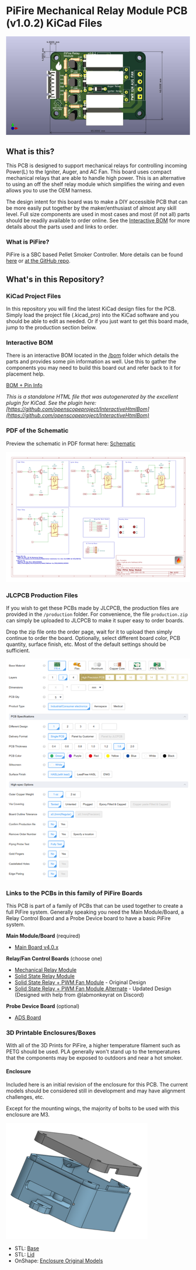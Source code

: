 # PiFire Mechanical Relay Module PCB (v1.0.2) KiCad Files

![](board.jpg)

## What is this? 

This PCB is designed to support mechanical relays for controlling incoming Power(L) to the Igniter, Auger, and AC Fan.  This board uses compact mechanical relays that are able to handle high power. This is an alternative to using an off the shelf relay module which simplifies the wiring and even allows you to use the OEM harness.  

The design intent for this board was to make a DIY accessible PCB that can be more easily put together by the maker/enthusiast of almost any skill level.  Full size components are used in most cases and most (if not all) parts should be readily available to order online.  See the [Interactive BOM](#interactive-bom) for more details about the parts used and links to order.

### What is PiFire? 

PiFire is a SBC based Pellet Smoker Controller.  More details can be found [here](https://nebhead.github.io/PiFire) or [at the GitHub repo](https://github.com/nebhead/pifire). 

## What's in this Repository?

### KiCad Project Files 
In this repository you will find the latest KiCad design files for the  PCB.  Simply load the project file (.kicad_pro) into the KiCad software and you should be able to edit as needed.  Or if you just want to get this board made, jump to the production section below.

### Interactive BOM

There is an interactive BOM located in the [/bom](bom/) folder which details the parts and provides some pin information as well.  Use this to gather the components you may need to build this board out and refer back to it for placement help.    

[BOM + Pin Info](https://nebhead.github.io/pifire-relay-module)

_This is a standalone HTML file that was autogenerated by the excellent plugin for KiCad. See the plugin here: [https://github.com/openscopeproject/InteractiveHtmlBom](https://github.com/openscopeproject/InteractiveHtmlBom)_

### PDF of the Schematic

Preview the schematic in PDF format here: [Schematic](schematic.pdf)

![Schematic PNG](schematic.png)

### JLCPCB Production Files

If you wish to get these PCBs made by JLCPCB, the production files are provided in the `/production` folder.  For convenience, the file `production.zip` can simply be uploaded to JLCPCB to make it super easy to order boards.

Drop the zip file onto the order page, wait for it to upload then simply continue to order the board.  Optionally, select different board color, PCB quantity, surface finish, etc.  Most of the default settings should be sufficient. 

![JLCPCB Order Page](jlcpcb.png)

### Links to the PCBs in this family of PiFire Boards

This PCB is part of a family of PCBs that can be used together to create  a full PiFire system.  Generally speaking you need the Main Module/Board, a Relay Control Board and a Probe Device board to have a basic PiFire system.  

**Main Module/Board** (required)
* [Main Board v4.0.x](https://github.com/nebhead/pifire-main-module-nopwr)

**Relay/Fan Control Boards** (choose one)
* [Mechanical Relay Module](https://github.com/nebhead/pifire-relay-module)
* [Solid State Relay Module](https://github.com/nebhead/pifire-relay-module-SSR)
* [Solid State Relay + PWM Fan Module](https://github.com/nebhead/pifire-relay-pwm-module-ssr) - Original Design
* [Solid State Relay + PWM Fan Module Alternate](https://github.com/nebhead/pifire-relay-pwm-module-ssr-alt) - Updated Design (Designed with help from @labmonkeyrat on Discord)

**Probe Device Board** (optional)
* [ADS Board](https://github.com/nebhead/pifire-ads-board) 

### 3D Printable Enclosures/Boxes 

With all of the 3D Prints for PiFire, a higher temperature filament such as PETG should be used.  PLA generally won't stand up to the temperatures that the components may be exposed to outdoors and near a hot smoker.  

#### Enclosure

Included here is an initial revision of the enclosure for this PCB.  The current models should be considered still in development and may have alignment challenges, etc. 

Except for the mounting wings, the majority of bolts to be used with this enclosure are M3. 

![Enclosure](/img/PiFire-PCBv4-Relay-Enclosure.png)

* STL: [Base](/printables/PiFire-v4-Relay-Base.stl)
* STL: [Lid](/printables/PiFire-v4-Relay-Lid.stl)
* OnShape: [Enclosure Original Models](https://cad.onshape.com/documents/03559f76f7adf190bf6f1259/w/7529cb0e4cd69db1a6a15202/e/07d5f9d46dc8f2b9e7dd655f?renderMode=0&uiState=66e11de950d7684b88999a0f)